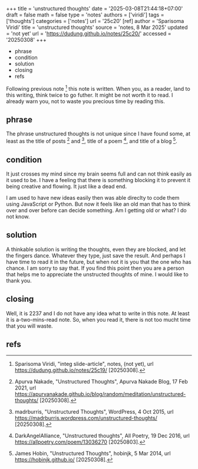 +++
title = 'unstructured thoughts'
date = '2025-03-08T21:44:18+07:00'
draft = false
math = false
type = 'notes'
authors = ['viridi']
tags = ['thoughts']
categories = ['notes']
url = '25c20'
[ref]
author = 'Sparisoma Viridi'
title = 'unstructured thoughts'
source = 'notes, 8 Mar 2025'
updated = 'not yet'
url = 'https://dudung.github.io/notes/25c20/'
accessed = '20250308'
+++

+ phrase
+ condition
+ solution
+ closing
+ refs

<!--more-->

Following previous note [^viridi_2025] this note is written. When you, as a reader, land to this writing, think twice to go futher. It might be not worth it to read. I already warn you, not to waste you precious time by reading this.


## phrase
The phrase unstructured thoughts is not unique since I have found some, at least as the title of posts [^nakade_2021] and [^madrburris_2025], title of a poem [^darkangelalliance_2016], and title of a blog [^hobin_2014].


## condition
It just crosses my mind since my brain seems full and can not think easily as it used to be. I have a feeling that there is something blocking it to prevent it being creative and flowing. It just like a dead end.

I am used to have new ideas easily then was able direclty to code them using JavaScript or Python. But now it feels like an old man that has to think over and over before can decide something. Am I getting old or what? I do not know.


## solution
A thinkable solution is writing the thoughts, even they are blocked, and let the fingers dance. Whatever they type, just save the result. And perhaps I have time to read it in the future, but when not it is you that the one who has chance. I am sorry to say that. If you find this point then you are a person that helps me to appreciate the unstructed thoughts of mine. I would like to thank you.


## closing
Well, it is 2237 and I do not have any idea what to write in this note. At least it is a-two-mins-read note. So, when you read it, there is not too mucht time that you will waste.


## refs
[^darkangelalliance_2016]: DarkAngelAlliance, "Unstructured thoughts", All Poetry, 19 Dec 2016, url https://allpoetry.com/poem/13036270 [20250803].
[^hobin_2014]: James Hobin, "Unstructured Thoughts", hobinjk, 5 Mar 2014, url https://hobinjk.github.io/ [20250308].
[^madrburris_2025]: madrburris, "Unstructured Thoughts", WordPress, 4 Oct 2015, url https://madrburris.wordpress.com/unstructured-thoughts/ [20250308].
[^nakade_2021]: Apurva Nakade, "Unstructured Thoughts", Apurva Nakade Blog, 17 Feb 2021, url https://apurvanakade.github.io/blog/random/meditation/unstructured-thoughts/ [20250308].
[^viridi_2025]: Sparisoma Viridi, "integ slide-article", notes, (not yet), url https://dudung.github.io/notes/25c19/ [20250308].

